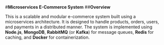 #**Microservices E-Commerce System**
##**Overview**

This is a scalable and modular e-commerce system built using a microservices architecture. It is designed to handle products, orders, users, and payments in a distributed manner. The system is implemented using **Node.js**, **MongoDB**, **RabbitMQ** (or **Kafka**) for message queues, **Redis** for caching, and **Docker** for containerization.